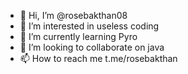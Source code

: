 - 👋 Hi, I’m @rosebakthan08
- 👀 I’m interested in useless coding
- 🌱 I’m currently learning Pyro
- 💞️ I’m looking to collaborate on java
- 📫 How to reach me t.me/rosebakthan

<!---
rosebakthan08/rosebakthan08 is a ✨ special ✨ repository because its `README.md` (this file) appears on your GitHub profile.
You can click the Preview link to take a look at your changes.
--->
